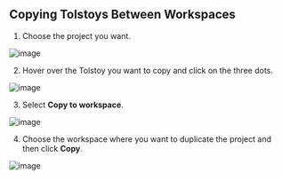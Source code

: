 ## Copying Tolstoys Between Workspaces

1. Choose the project you want.

![image](https://github.com/user-attachments/assets/09d75e7b-0380-47b6-8d7e-7e65fe392671)

2. Hover over the Tolstoy you want to copy and click on the three dots.

![image](https://github.com/user-attachments/assets/70c550cc-6551-4046-be6a-673a5eef1e89)

3. Select **Copy to workspace**.

![image](https://github.com/user-attachments/assets/44a2ac53-7308-4b6a-8223-5d98b86f8fd2)

4. Choose the workspace where you want to duplicate the project and then click **Copy**.

![image](https://github.com/user-attachments/assets/f957268b-bfb4-4e6b-82a2-5c06d4e47b57)
